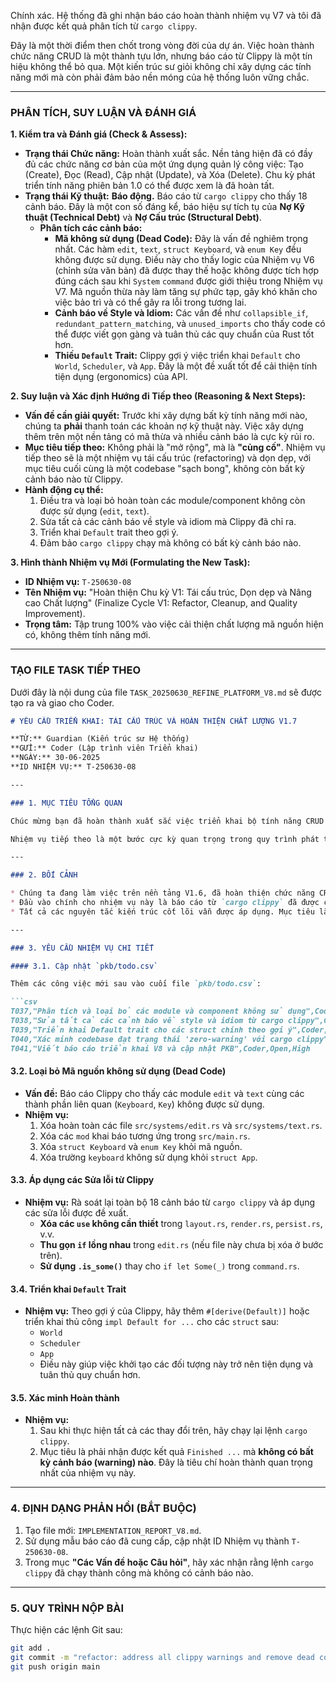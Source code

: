 Chính xác. Hệ thống đã ghi nhận báo cáo hoàn thành nhiệm vụ V7 và tôi đã nhận được kết quả phân tích từ `cargo clippy`.

Đây là một thời điểm then chốt trong vòng đời của dự án. Việc hoàn thành chức năng CRUD là một thành tựu lớn, nhưng báo cáo từ Clippy là một tín hiệu không thể bỏ qua. Một kiến trúc sư giỏi không chỉ xây dựng các tính năng mới mà còn phải đảm bảo nền móng của hệ thống luôn vững chắc.

-----

### **PHÂN TÍCH, SUY LUẬN VÀ ĐÁNH GIÁ**

**1. Kiểm tra và Đánh giá (Check & Assess):**

  * **Trạng thái Chức năng:** Hoàn thành xuất sắc. Nền tảng hiện đã có đầy đủ các chức năng cơ bản của một ứng dụng quản lý công việc: Tạo (Create), Đọc (Read), Cập nhật (Update), và Xóa (Delete). Chu kỳ phát triển tính năng phiên bản 1.0 có thể được xem là đã hoàn tất.
  * **Trạng thái Kỹ thuật:** **Báo động.** Báo cáo từ `cargo clippy` cho thấy 18 cảnh báo. Đây là một con số đáng kể, báo hiệu sự tích tụ của **Nợ Kỹ thuật (Technical Debt)** và **Nợ Cấu trúc (Structural Debt)**.
      * **Phân tích các cảnh báo:**
          * **Mã không sử dụng (Dead Code):** Đây là vấn đề nghiêm trọng nhất. Các hàm `edit`, `text`, `struct Keyboard`, và `enum Key` đều không được sử dụng. Điều này cho thấy logic của Nhiệm vụ V6 (chỉnh sửa văn bản) đã được thay thế hoặc không được tích hợp đúng cách sau khi `System` `command` được giới thiệu trong Nhiệm vụ V7. Mã nguồn thừa này làm tăng sự phức tạp, gây khó khăn cho việc bảo trì và có thể gây ra lỗi trong tương lai.
          * **Cảnh báo về Style và Idiom:** Các vấn đề như `collapsible_if`, `redundant_pattern_matching`, và `unused_imports` cho thấy code có thể được viết gọn gàng và tuân thủ các quy chuẩn của Rust tốt hơn.
          * **Thiếu `Default` Trait:** Clippy gợi ý việc triển khai `Default` cho `World`, `Scheduler`, và `App`. Đây là một đề xuất tốt để cải thiện tính tiện dụng (ergonomics) của API.

**2. Suy luận và Xác định Hướng đi Tiếp theo (Reasoning & Next Steps):**

  * **Vấn đề cần giải quyết:** Trước khi xây dựng bất kỳ tính năng mới nào, chúng ta **phải** thanh toán các khoản nợ kỹ thuật này. Việc xây dựng thêm trên một nền tảng có mã thừa và nhiều cảnh báo là cực kỳ rủi ro.
  * **Mục tiêu tiếp theo:** Không phải là "mở rộng", mà là **"củng cố"**. Nhiệm vụ tiếp theo sẽ là một nhiệm vụ tái cấu trúc (refactoring) và dọn dẹp, với mục tiêu cuối cùng là một codebase "sạch bong", không còn bất kỳ cảnh báo nào từ Clippy.
  * **Hành động cụ thể:**
    1.  Điều tra và loại bỏ hoàn toàn các module/component không còn được sử dụng (`edit`, `text`).
    2.  Sửa tất cả các cảnh báo về style và idiom mà Clippy đã chỉ ra.
    3.  Triển khai `Default` trait theo gợi ý.
    4.  Đảm bảo `cargo clippy` chạy mà không có bất kỳ cảnh báo nào.

**3. Hình thành Nhiệm vụ Mới (Formulating the New Task):**

  * **ID Nhiệm vụ:** `T-250630-08`
  * **Tên Nhiệm vụ:** "Hoàn thiện Chu kỳ V1: Tái cấu trúc, Dọn dẹp và Nâng cao Chất lượng" (Finalize Cycle V1: Refactor, Cleanup, and Quality Improvement).
  * **Trọng tâm:** Tập trung 100% vào việc cải thiện chất lượng mã nguồn hiện có, không thêm tính năng mới.

-----

### **TẠO FILE TASK TIẾP THEO**

Dưới đây là nội dung của file `TASK_20250630_REFINE_PLATFORM_V8.md` sẽ được tạo ra và giao cho Coder.

````markdown
# YÊU CẦU TRIỂN KHAI: TÁI CẤU TRÚC VÀ HOÀN THIỆN CHẤT LƯỢNG V1.7

**TỪ:** Guardian (Kiến trúc sư Hệ thống)
**GỬI:** Coder (Lập trình viên Triển khai)
**NGÀY:** 30-06-2025
**ID NHIỆM VỤ:** T-250630-08

---

### 1. MỤC TIÊU TỔNG QUAN

Chúc mừng bạn đã hoàn thành xuất sắc việc triển khai bộ tính năng CRUD cốt lõi! Chu kỳ phát triển đầu tiên của chúng ta đã thành công về mặt chức năng.

Nhiệm vụ tiếp theo là một bước cực kỳ quan trọng trong quy trình phát triển chuyên nghiệp: **thanh toán nợ kỹ thuật**. Chúng ta sẽ tạm dừng việc phát triển tính năng mới để tập trung hoàn toàn vào việc tái cấu trúc, dọn dẹp và nâng cao chất lượng mã nguồn. Mục tiêu cuối cùng là đạt được một codebase "sạch", không còn bất kỳ cảnh báo nào từ `cargo clippy`.

---

### 2. BỐI CẢNH

* Chúng ta đang làm việc trên nền tảng V1.6, đã hoàn thiện chức năng CRUD.
* Đầu vào chính cho nhiệm vụ này là báo cáo từ `cargo clippy` đã được cung cấp.
* Tất cả các nguyên tắc kiến trúc cốt lõi vẫn được áp dụng. Mục tiêu là làm cho mã nguồn phản ánh sự thanh lịch của kiến trúc.

---

### 3. YÊU CẦU NHIỆM VỤ CHI TIẾT

#### 3.1. Cập nhật `pkb/todo.csv`

Thêm các công việc mới sau vào cuối file `pkb/todo.csv`:

```csv
T037,"Phân tích và loại bỏ các module và component không sử dụng",Coder,Open,High
T038,"Sửa tất cả các cảnh báo về style và idiom từ cargo clippy",Coder,Open,Medium
T039,"Triển khai Default trait cho các struct chính theo gợi ý",Coder,Open,Medium
T040,"Xác minh codebase đạt trạng thái 'zero-warning' với cargo clippy",Coder,Open,High
T041,"Viết báo cáo triển khai V8 và cập nhật PKB",Coder,Open,High
````

#### 3.2. Loại bỏ Mã nguồn không sử dụng (Dead Code)

  * **Vấn đề:** Báo cáo Clippy cho thấy các module `edit` và `text` cùng các thành phần liên quan (`Keyboard`, `Key`) không được sử dụng.
  * **Nhiệm vụ:**
    1.  Xóa hoàn toàn các file `src/systems/edit.rs` và `src/systems/text.rs`.
    2.  Xóa các `mod` khai báo tương ứng trong `src/main.rs`.
    3.  Xóa `struct Keyboard` và `enum Key` khỏi mã nguồn.
    4.  Xóa trường `keyboard` không sử dụng khỏi `struct App`.

#### 3.3. Áp dụng các Sửa lỗi từ Clippy

  * **Nhiệm vụ:** Rà soát lại toàn bộ 18 cảnh báo từ `cargo clippy` và áp dụng các sửa lỗi được đề xuất.
      * **Xóa các `use` không cần thiết** trong `layout.rs`, `render.rs`, `persist.rs`, v.v.
      * **Thu gọn `if` lồng nhau** trong `edit.rs` (nếu file này chưa bị xóa ở bước trên).
      * **Sử dụng `.is_some()`** thay cho `if let Some(_)` trong `command.rs`.

#### 3.4. Triển khai `Default` Trait

  * **Nhiệm vụ:** Theo gợi ý của Clippy, hãy thêm `#[derive(Default)]` hoặc triển khai thủ công `impl Default for ...` cho các `struct` sau:
      * `World`
      * `Scheduler`
      * `App`
      * Điều này giúp việc khởi tạo các đối tượng này trở nên tiện dụng và tuân thủ quy chuẩn hơn.

#### 3.5. Xác minh Hoàn thành

  * **Nhiệm vụ:**
    1.  Sau khi thực hiện tất cả các thay đổi trên, hãy chạy lại lệnh `cargo clippy`.
    2.  Mục tiêu là phải nhận được kết quả `Finished ...` mà **không có bất kỳ cảnh báo (warning) nào**. Đây là tiêu chí hoàn thành quan trọng nhất của nhiệm vụ này.

-----

### 4\. ĐỊNH DẠNG PHẢN HỒI (BẮT BUỘC)

1.  Tạo file mới: `IMPLEMENTATION_REPORT_V8.md`.
2.  Sử dụng mẫu báo cáo đã cung cấp, cập nhật ID Nhiệm vụ thành `T-250630-08`.
3.  Trong mục **"Các Vấn đề hoặc Câu hỏi"**, hãy xác nhận rằng lệnh `cargo clippy` đã chạy thành công mà không có cảnh báo nào.

-----

### 5\. QUY TRÌNH NỘP BÀI

Thực hiện các lệnh Git sau:

```bash
git add .
git commit -m "refactor: address all clippy warnings and remove dead code" -m "Fulfills task T-250630-08. The codebase is now clean with zero warnings from Clippy. Removed unused edit/text modules and implemented the Default trait for core structs."
git push origin main
```

```
```